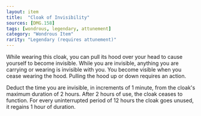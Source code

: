 ```yaml
---
layout: item
title:  "Cloak of Invisibility"
sources: [DMG.158]
tags: [wondrous, legendary, attunement]
category: "Wondrous Item"
rarity: "Legendary (requires attunement)"
---
```


While wearing this cloak, you can pull its hood over your head to cause yourself to become invisible. While you are invisible, anything you are carrying or wearing is invisible with you. You become visible when you cease wearing the hood. Pulling the hood up or down requires an action.

Deduct the time you are invisible, in increments of 1 minute, from the cloak's maximum duration of 2 hours. After 2 hours of use, the cloak ceases to function. For every uninterrupted period of 12 hours the cloak goes unused, it regains 1 hour of duration.